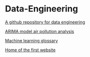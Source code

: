 # Data-Engineering


[A github repository for data engineering](https://github.com/Daniil90/data-modeling-postgres)


[ARIMA model air pollution analysis](https://github.com/aishrock006/Capstone-Project/blob/master/2Data%20modeling%20with%20SARIMA.ipynb)

[Machine learning glossary](https://developers.google.com/machine-learning/glossary)

[Home of the first website](http://info.cern.ch)
